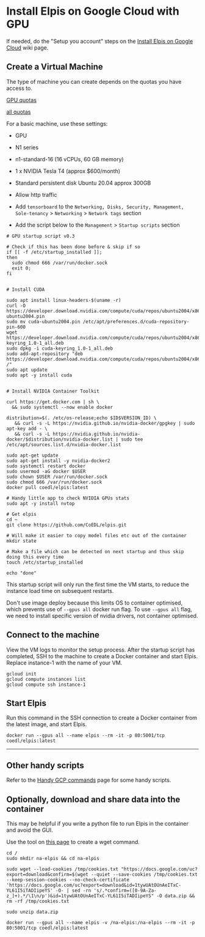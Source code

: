 # Install Elpis on Google Cloud with GPU

If needed, do the "Setup you account" steps on the [Install Elpis on Google Cloud](install-elpis-on-gcp.md) wiki page. 


## Create a Virtual Machine 

The type of machine you can create depends on the quotas you have access to. 

[GPU quotas](https://console.cloud.google.com/iam-admin/quotas?authuser=2&project=elpis-workshop&folder&organizationId&metric=GPUs%20(all%20regions)&location=GLOBAL)

[all quotas](https://console.cloud.google.com/iam-admin/quotas?authuser=2&project=elpis-workshop)

For a basic machine, use these settings:
* GPU
* N1 series
* n1-standard-16 (16 vCPUs, 60 GB memory)
* 1 x NVIDIA Tesla T4 (approx $600/month)

* Standard persistent disk Ubuntu 20.04 approx 300GB
* Allow http traffic
* Add `tensorboard` to the `Networking, Disks, Security, Management, Sole-tenancy` > `Networking` > `Network tags` section
* Add the script below to the `Management` > `Startup scripts` section

```shell
# GPU startup script v0.3

# Check if this has been done before & skip if so
if [[ -f /etc/startup_installed ]];
then
  sudo chmod 666 /var/run/docker.sock
  exit 0;
fi


# Install CUDA

sudo apt install linux-headers-$(uname -r)
curl -O https://developer.download.nvidia.com/compute/cuda/repos/ubuntu2004/x86_64/cuda-ubuntu2004.pin
sudo mv cuda-ubuntu2004.pin /etc/apt/preferences.d/cuda-repository-pin-600
wget https://developer.download.nvidia.com/compute/cuda/repos/ubuntu2004/x86_64/cuda-keyring_1.0-1_all.deb
sudo dpkg -i cuda-keyring_1.0-1_all.deb
sudo add-apt-repository "deb https://developer.download.nvidia.com/compute/cuda/repos/ubuntu2004/x86_64/ /"
sudo apt update
sudo apt -y install cuda


# Install NVIDIA Container Toolkit

curl https://get.docker.com | sh \
  && sudo systemctl --now enable docker

distribution=$(. /etc/os-release;echo $ID$VERSION_ID) \
   && curl -s -L https://nvidia.github.io/nvidia-docker/gpgkey | sudo apt-key add - \
   && curl -s -L https://nvidia.github.io/nvidia-docker/$distribution/nvidia-docker.list | sudo tee /etc/apt/sources.list.d/nvidia-docker.list

sudo apt-get update
sudo apt-get install -y nvidia-docker2
sudo systemctl restart docker
sudo usermod -aG docker $USER
sudo chown $USER /var/run/docker.sock
sudo chmod 666 /var/run/docker.sock
docker pull coedl/elpis:latest

# Handy little app to check NVIDIA GPUs stats
sudo apt -y install nvtop

# Get elpis
cd ~
git clone https://github.com/CoEDL/elpis.git

# Will make it easier to copy model files etc out of the container
mkdir state

# Make a file which can be detected on next startup and thus skip doing this every time
touch /etc/startup_installed

echo "done"

```


This startup script will only run the first time the VM starts, to reduce the instance load time on subsequent restarts.


Don't use image deploy because this limits OS to container optimised, which prevents use of `--gpus all` docker run flag. To use `--gpus all` flag, we need to install specific version of nvidia drivers, not container optimised.




## Connect to the machine

View the VM logs to monitor the setup process. After the startup script has completed, SSH to the machine to create a Docker container and start Elpis.
Replace instance-1 with the name of your VM.

```
gcloud init
gcloud compute instances list
gcloud compute ssh instance-1
```


## Start Elpis

Run this command in the SSH connection to create a Docker container from the latest image, and start Elpis.

```
docker run --gpus all --name elpis --rm -it -p 80:5001/tcp coedl/elpis:latest
```

---

## Other handy scripts

Refer to the [Handy GCP commands](handy-gcp-commands.md) page for some handy scripts.


## Optionally, download and share data into the container

This may be helpful if you write a python file to run Elpis in the container and avoid the GUI.

Use the tool on [this page](https://angelov.ai/post/2020/wget-files-from-gdrive/) to create a wget command.

```
cd /
sudo mkdir na-elpis && cd na-elpis

sudo wget --load-cookies /tmp/cookies.txt "https://docs.google.com/uc?export=download&confirm=$(wget --quiet --save-cookies /tmp/cookies.txt --keep-session-cookies --no-check-certificate 'https://docs.google.com/uc?export=download&id=1tywUAtOUnAeITxC-YL61I5iTADIipeYS' -O- | sed -rn 's/.*confirm=([0-9A-Za-z_]+).*/\1\n/p')&id=1tywUAtOUnAeITxC-YL61I5iTADIipeYS" -O data.zip && rm -rf /tmp/cookies.txt

sudo unzip data.zip

docker run --gpus all --name elpis -v /na-elpis:/na-elpis --rm -it -p 80:5001/tcp coedl/elpis:latest
```

